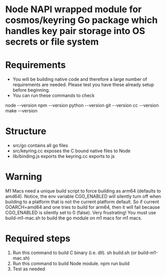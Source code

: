 # Node NAPI wrapped module for cosmos/keyring Go package which handles key pair storage into OS secrets or file system

# Requirements
- You will be building native code and therefore a large number of requirements are needed. Please test you have these already setup before beginning.
- You can run these commands to check

node --version
npm --version
python --version
git --version
cc --version
make --version

# Structure
- src/go contains all go files
- src/keyring.cc exposes the C bound native files to Node
- lib/binding.js exports the keyring.cc exports to js

# Warning
M1 Macs need a unique build script to force building as arm64 (defaults to amd64). Notice, the env variable CGO_ENABLED will silently turn off when building to a platform that is not the current platform default. So if current GOARCH=amd64 and one tries to build for arm64, then it will fail because CGO_ENABLED is silently set to 0 (false). Very frustrating!
You must use build-m1-mac.sh to build the go module on m1 macs for m1 macs.

# Required steps
1. Run this command to build C binary (i.e. dll). sh build.sh (or build-m1-mac.sh)
2. Run this command to build Node module. npm run build
3. Test as needed